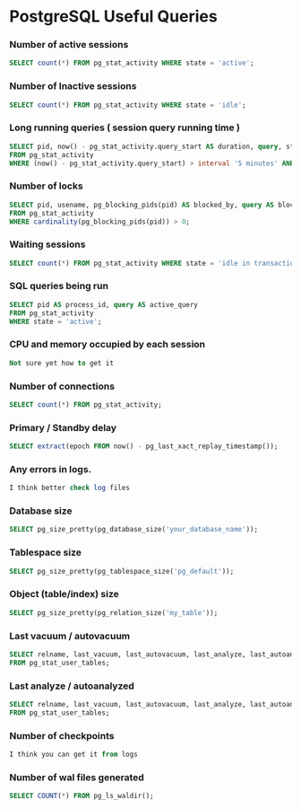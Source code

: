 # PostgreSQL Useful Queries

### Number of active sessions
```sql
SELECT count(*) FROM pg_stat_activity WHERE state = 'active';
```

### Number of Inactive sessions
```sql
SELECT count(*) FROM pg_stat_activity WHERE state = 'idle';
```

### Long running queries ( session query running time )
```sql
SELECT pid, now() - pg_stat_activity.query_start AS duration, query, state
FROM pg_stat_activity
WHERE (now() - pg_stat_activity.query_start) > interval '5 minutes' AND state = 'active';
```

### Number of locks
```sql
SELECT pid, usename, pg_blocking_pids(pid) AS blocked_by, query AS blocked_query
FROM pg_stat_activity
WHERE cardinality(pg_blocking_pids(pid)) > 0;
```

### Waiting sessions
```sql
SELECT count(*) FROM pg_stat_activity WHERE state = 'idle in transaction';
```

### SQL queries being run
```sql
SELECT pid AS process_id, query AS active_query
FROM pg_stat_activity
WHERE state = 'active';
```

### CPU and memory occupied by each session
```sql
Not sure yet how to get it	
```

### Number of connections
```sql
SELECT count(*) FROM pg_stat_activity;
```

### Primary / Standby delay
```sql
SELECT extract(epoch FROM now() - pg_last_xact_replay_timestamp());
```

### Any errors in logs.
```sql
I think better check log files
```

### Database size
```sql
SELECT pg_size_pretty(pg_database_size('your_database_name'));
```

### Tablespace size
```sql
SELECT pg_size_pretty(pg_tablespace_size('pg_default'));
```

### Object (table/index) size
```sql
SELECT pg_size_pretty(pg_relation_size('my_table'));
```

### Last vacuum / autovacuum
```sql
SELECT relname, last_vacuum, last_autovacuum, last_analyze, last_autoanalyze
FROM pg_stat_user_tables;
```

### Last analyze / autoanalyzed
```sql
SELECT relname, last_vacuum, last_autovacuum, last_analyze, last_autoanalyze
FROM pg_stat_user_tables;
```

### Number of checkpoints
```sql
I think you can get it from logs
```

### Number of wal files generated
```sql
SELECT COUNT(*) FROM pg_ls_waldir();
```